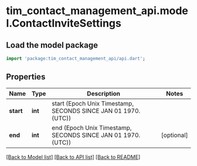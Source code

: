 # tim_contact_management_api.model.ContactInviteSettings

## Load the model package
```dart
import 'package:tim_contact_management_api/api.dart';
```

## Properties
Name | Type | Description | Notes
------------ | ------------- | ------------- | -------------
**start** | **int** | start (Epoch Unix Timestamp, SECONDS SINCE JAN 01 1970. (UTC)) | 
**end** | **int** | end  (Epoch Unix Timestamp, SECONDS SINCE JAN 01 1970. (UTC)) | [optional] 

[[Back to Model list]](../README.md#documentation-for-models) [[Back to API list]](../README.md#documentation-for-api-endpoints) [[Back to README]](../README.md)



